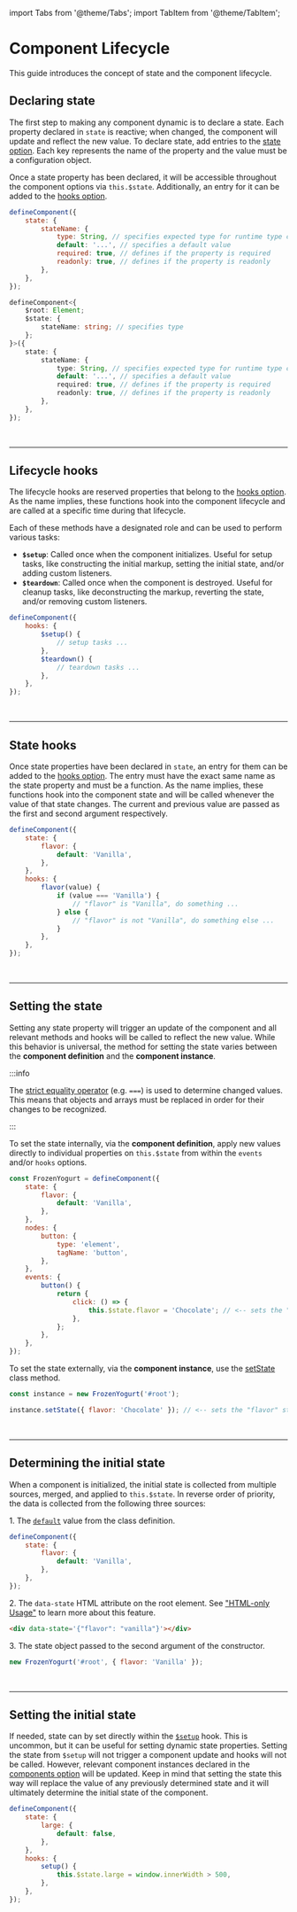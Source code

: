 import Tabs from '@theme/Tabs';
import TabItem from '@theme/TabItem';

# Component Lifecycle

This guide introduces the concept of state and the component lifecycle.

## Declaring state

The first step to making any component dynamic is to declare a state. Each property declared in `state` is reactive; when changed, the component will update and reflect the new value. To declare state, add entries to the [state option](../api/define-component.md#state). Each key represents the name of the property and the value must be a configuration object.

Once a state property has been declared, it will be accessible throughout the component options via `this.$state`. Additionally, an entry for it can be added to the [hooks option](../api/define-component.md#hooks).

<Tabs>
<TabItem value="js" label="JavaScript" default>

```js
defineComponent({
    state: {
        stateName: {
            type: String, // specifies expected type for runtime type checking
            default: '...', // specifies a default value
            required: true, // defines if the property is required
            readonly: true, // defines if the property is readonly
        },
    },
});
```

</TabItem>
<TabItem value="ts" label="TypeScript" default>

```ts
defineComponent<{
    $root: Element;
    $state: {
        stateName: string; // specifies type
    };
}>({
    state: {
        stateName: {
            type: String, // specifies expected type for runtime type checking
            default: '...', // specifies a default value
            required: true, // defines if the property is required
            readonly: true, // defines if the property is readonly
        },
    },
});
```

</TabItem>
</Tabs>

<br />

---

## Lifecycle hooks

The lifecycle hooks are reserved properties that belong to the [hooks option](../api/define-component.md#hooks). As the name implies, these functions hook into the component lifecycle and are called at a specific time during that lifecycle.

Each of these methods have a designated role and can be used to perform various tasks:

-   **`$setup`**: Called once when the component initializes. Useful for setup tasks, like constructing the initial markup, setting the initial state, and/or adding custom listeners.
-   **`$teardown`**: Called once when the component is destroyed. Useful for cleanup tasks, like deconstructing the markup, reverting the state, and/or removing custom listeners.

```js
defineComponent({
    hooks: {
        $setup() {
            // setup tasks ...
        },
        $teardown() {
            // teardown tasks ...
        },
    },
});
```

<br />

---

## State hooks

Once state properties have been declared in `state`, an entry for them can be added to the [hooks option](../api/define-component.md#hooks). The entry must have the exact same name as the state property and must be a function. As the name implies, these functions hook into the component state and will be called whenever the value of that state changes. The current and previous value are passed as the first and second argument respectively.

```js
defineComponent({
    state: {
        flavor: {
            default: 'Vanilla',
        },
    },
    hooks: {
        flavor(value) {
            if (value === 'Vanilla') {
                // "flavor" is "Vanilla", do something ...
            } else {
                // "flavor" is not "Vanilla", do something else ...
            }
        },
    },
});
```

<br />

---

## Setting the state

Setting any state property will trigger an update of the component and all relevant methods and hooks will be called to reflect the new value. While this behavior is universal, the method for setting the state varies between the **component definition** and the **component instance**.

:::info

The [strict equality operator](https://developer.mozilla.org/en-US/docs/Web/JavaScript/Reference/Operators/Strict_equality) (e.g. `===`) is used to determine changed values. This means that objects and arrays must be replaced in order for their changes to be recognized.

:::

To set the state internally, via the **component definition**, apply new values directly to individual properties on `this.$state` from within the `events` and/or `hooks` options.

```js
const FrozenYogurt = defineComponent({
    state: {
        flavor: {
            default: 'Vanilla',
        },
    },
    nodes: {
        button: {
            type: 'element',
            tagName: 'button',
        },
    },
    events: {
        button() {
            return {
                click: () => {
                    this.$state.flavor = 'Chocolate'; // <-- sets the "flavor" state
                },
            };
        },
    },
});
```

To set the state externally, via the **component instance**, use the [setState](../api/define-component.md#setstate) class method.

```js
const instance = new FrozenYogurt('#root');

instance.setState({ flavor: 'Chocolate' }); // <-- sets the "flavor" state
```

<br />

---

## Determining the initial state

When a component is initialized, the initial state is collected from multiple sources, merged, and applied to `this.$state`. In reverse order of priority, the data is collected from the following three sources:

1\. The [`default`](../api/define-component.md#state) value from the class definition.

```js
defineComponent({
    state: {
        flavor: {
            default: 'Vanilla',
        },
    },
});
```

2\. The `data-state` HTML attribute on the root element. See ["HTML-only Usage"](./html-only-usage.md) to learn more about this feature.

```html
<div data-state='{"flavor": "vanilla"}'></div>
```

3\. The state object passed to the second argument of the constructor.

```js
new FrozenYogurt('#root', { flavor: 'Vanilla' });
```

<br />

---

## Setting the initial state

If needed, state can by set directly within the [`$setup`](../api/define-component.md#hooks) hook. This is uncommon, but it can be useful for setting dynamic state properties. Setting the state from `$setup` will not trigger a component update and hooks will not be called. However, relevant component instances declared in the [components option](../api/define-component.md#components) will be updated. Keep in mind that setting the state this way will replace the value of any previously determined state and it will ultimately determine the initial state of the component.

```js
defineComponent({
    state: {
        large: {
            default: false,
        },
    },
    hooks: {
        setup() {
            this.$state.large = window.innerWidth > 500,
        },
    },
});
```
